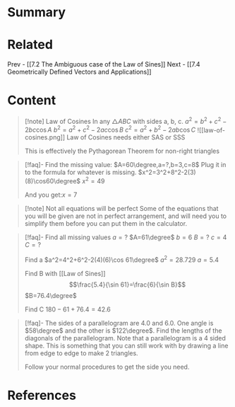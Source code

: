 # Summary
# Related
Prev - [[7.2 The Ambiguous case of the Law of Sines]]
Next - [[7.4 Geometrically Defined Vectors and Applications]]
# Content

>[!note] Law of Cosines
>In any $\triangle ABC$ with sides a, b, c.
>$a^2=b^2+c^2-2bc\cos A$
>$b^2=a^2+c^2-2ac\cos B$
>$c^2=a^2+b^2-2ab\cos C$
>![[law-of-cosines.png]]
>Law of Cosines needs either SAS or SSS
>
>This is effectively the Pythagorean Theorem for non-right triangles

>[!faq]- Find the missing value: $A=60\degree,a=?,b=3,c=8$
>Plug it in to the formula for whatever is missing.
>$x^2=3^2+8^2-2(3)(8)\cos60\degree$
>$x^2=49$
>
>And you get:$x=7$

>[!note] Not all equations will be perfect
>Some of the equations that you will be given are not in perfect arrangement, and will need you to simplify them before you can put them in the calculator.

>[!faq]- Find all missing values
>$a=?$ $A=61\degree$
>$b=6$ $B=?$
>$c=4$ $C=?$
>
>Find a
>$a^2=4^2+6^2-2(4)(6)\cos 61\degree$ 
>$a^2=28.729$
>$a=5.4$
>
>Find B with [[Law of Sines]]
>$$\frac{5.4}{\sin 61}=\frac{6}{\sin B}$$
>$B=76.4\degree$
>
>Find C
>$180-61+76.4=42.6$

>[!faq]- The sides of a parallelogram are $4.0$ and $6.0$. One angle is $58\degree$ and the other is $122\degree$. Find the lengths of the diagonals of the parallelogram.
>Note that a parallelogram is a 4 sided shape. This is something that you can still work with by drawing a line from edge to edge to make 2 triangles.
>
>Follow your normal procedures to get the side you need.

# References